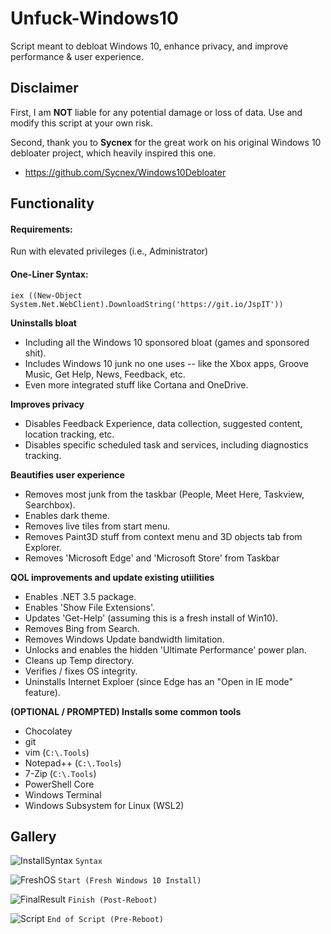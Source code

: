 # Unfuck-Windows10
Script meant to debloat Windows 10, enhance privacy, and improve performance &amp; user experience.

## Disclaimer
First, I am **NOT** liable for any potential damage or loss of data.  Use and modify this script at your own risk.

Second, thank you to **Sycnex** for the great work on his original Windows 10 debloater project, which heavily inspired this one.
- https://github.com/Sycnex/Windows10Debloater



## Functionality

#### Requirements:    
Run with elevated privileges (i.e., Administrator)
#### One-Liner Syntax:          
`iex ((New-Object System.Net.WebClient).DownloadString('https://git.io/JspIT'))`

**Uninstalls bloat**
- Including all the Windows 10 sponsored bloat (games and sponsored shit).
- Includes Windows 10 junk no one uses -- like the Xbox apps, Groove Music, Get Help, News, Feedback, etc.
- Even more integrated stuff like Cortana and OneDrive.

**Improves privacy**
- Disables Feedback Experience, data collection, suggested content, location tracking, etc.
- Disables specific scheduled task and services, including diagnostics tracking.

**Beautifies user experience**
- Removes most junk from the taskbar (People, Meet Here, Taskview, Searchbox).
- Enables dark theme.
- Removes live tiles from start menu.
- Removes Paint3D stuff from context menu and 3D objects tab from Explorer.
- Removes 'Microsoft Edge' and 'Microsoft Store' from Taskbar

**QOL improvements and update existing utiilities**
- Enables .NET 3.5 package.
- Enables 'Show File Extensions'.
- Updates 'Get-Help' (assuming this is a fresh install of Win10).
- Removes Bing from Search.
- Removes Windows Update bandwidth limitation.
- Unlocks and enables the hidden 'Ultimate Performance' power plan.
- Cleans up Temp directory.
- Verifies / fixes OS integrity. 
- Uninstalls Internet Exploer (since Edge has an "Open in IE mode" feature).

**(OPTIONAL / PROMPTED) Installs some common tools**
- Chocolatey
- git
- vim (`C:\.Tools`)
- Notepad++ (`C:\.Tools`)
- 7-Zip (`C:\.Tools`)
- PowerShell Core
- Windows Terminal
- Windows Subsystem for Linux (WSL2)

## Gallery

![InstallSyntax](https://cdn.discordapp.com/attachments/620986290317426698/846631194303922176/unknown.png)
`Syntax`


![FreshOS](https://cdn.discordapp.com/attachments/620986290317426698/846631197277683732/unknown.png)
`Start (Fresh Windows 10 Install)`


![FinalResult](https://cdn.discordapp.com/attachments/620986290317426698/846634838298591232/unknown.png)
`Finish (Post-Reboot)`


![Script](https://cdn.discordapp.com/attachments/620986290317426698/846634822389596180/unknown.png)
`End of Script (Pre-Reboot)`
